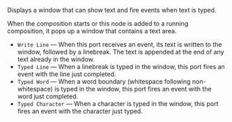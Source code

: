Displays a window that can show text and fire events when text is typed.

When the composition starts or this node is added to a running composition, it pops up a window that contains a text area.

   - `Write Line` — When this port receives an event, its text is written to the window, followed by a linebreak. The text is appended at the end of any text already in the window.
   - `Typed Line` — When a linebreak is typed in the window, this port fires an event with the line just completed.
   - `Typed Word` — When a word boundary (whitespace following non-whitespace) is typed in the window, this port fires an event with the word just completed.
   - `Typed Character` — When a character is typed in the window, this port fires an event with the character just typed.
